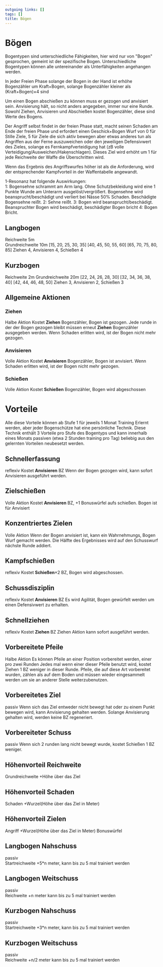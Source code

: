 ```yaml
---
outgoing links: []
tags: []
title: Bögen
---
```

# Bögen
Bogentypen sind unterschiedliche Fähigkeiten, hier wird nur von "Bogen" gesprochen, gemeint ist der spezifische Bogen. Unterschiedliche Bogentypen können alle untereinander als Unterfähigkeiten angehangen werden.

In jeder Freien Phase solange der Bogen in der Hand ist erhöhe Bogenzähler um Kraft+Bogen, solange Bogenzähler kleiner als (Kraft+Bogen)×4 sind

Um einen Bogen abschießen zu können muss er gezogen und anvisiert sein. 
Anvisierung hält, so nicht anders angegeben, immer nur eine Runde.
Sowohl Ziehen, Anvisieren und Abschießen kostet Bogenzähler, diese sind Werte des Bogens.

Der Angriff selbst findet in der freien Phase statt, macht seinen Schaden am Ende der freien Phase und erfordert einen Geschick+Bogen Wurf von 0 für Stille Ziele, 5 für Ziele die sich aktiv bewegen aber etwas anderes tun als Angriffen aus der Ferne auszuweichen oder den jeweiligen Defensivwert des Zieles, solange es Fernkampfverteidigung hat (zB volle Verteidigung/Ausweichen/Hakenschlagen). 
Dieses Ziel wird erhöht um 1 für jede Reichweite der Waffe die Überschritten wird.

Wenn das Ergebnis des Angriffswurfes höher ist als die Anforderung, wird der entsprechender Kampfvorteil in der Waffentabelle angewandt.

1-Resonanz hat folgende Auswirkungen:  
1: Bogensehne schrammt am Arm lang. Ohne Schutzbekleidung wird eine 1 Punkte Wunde am Unterarm ausgelöst/vergrößert. Bogensehne wird beansprucht/beschädigt und verliert bei Nässe 50% Schaden.
Beschädigte Bogensehne reißt.
2: Sehne reißt.
3: Bogen wird beansprucht/beschädigt. Beanspruchter Bogen wird beschädigt, beschädigter Bogen bricht
4: Bogen Bricht.  

## Langbogen
Reichweite 5m  
Grundreichweite 10m
[15, 20, 25, 30, 35]
[40, 45, 50, 55, 60]
[65, 70, 75, 80, 85]
Ziehen 4, Anvisieren 4, Schießen 4

## Kurzbogen
Reichweite 2m
Grundreichweite 20m
[22, 24, 26, 28, 30]
[32, 34, 36, 38, 40] 
[42, 44, 46, 48, 50]
Ziehen 3, Anvisieren 2, Schießen 3

## Allgemeine Aktionen
### Ziehen 
Halbe Aktion 
Kostet **Ziehen** Bogenzähler, Bogen ist gezogen. Jede runde in der der Bogen gezogen bleibt müssen erneut **Ziehen** Bogenzähler ausgegeben werden.
Wenn Schaden erlitten wird, ist der Bogen nicht mehr gezogen.
### Anvisieren
Volle Aktion
Kostet **Anvisieren** Bogenzähler, Bogen ist anvisiert. 
Wenn Schaden erlitten wird, ist der Bogen nicht mehr gezogen.
### Schießen
Volle Aktion
Kostet **Schießen** Bogenzähler, Bogen wird abgeschossen

# Vorteile
Alle diese Vorteile können ab Stufe 1 für jeweils 1 Monat Training Erlernt werden, aber jeder Bogenschütze hat eine persönliche Technik. Diese Technik enthält 3 Vorteile pro Stufe des Bogentyps und 
kann innerhalb eines Monats passiven (etwa 2 Stunden training pro Tag) beliebig aus den gelernten Vorteilen neubesetzt werden.

## Schnellerfassung
reflexiv
Kostet **Anvisieren** BZ
Wenn der Bogen gezogen wird, kann sofort Anvisieren ausgeführt werden.
## Zielschießen
Volle Aktion
Kostet **Anvisieren** BZ, +1 Bonuswürfel aufs schießen. Bogen ist für Anvisiert
## Konzentriertes Zielen
Volle Aktion
Wenn der Bogen anvisiert ist, kann ein Wahrnehmungs, Bogen Wurf gemacht werden. Die Hälfte des Ergebnisses wird auf den Schusswurf nächste Runde addiert.
## Kampfschießen
reflexiv
Kostet **Schießen**&times;2 BZ, Bogen wird abgeschossen.
## Schussdisziplin
reflexiv 
Kostet **Anvisieren**  BZ
Es wird Agilität, Bogen gewürfelt werden um einen Defensivwert zu erhalten.
## Schnellziehen
reflexiv 
Kostet **Ziehen** BZ
Ziehen Aktion kann sofort ausgeführt werden.
## Vorbereitete Pfeile
Halbe Aktion
Es können Pfeile an einer Position vorbereitet werden, einer pro zwei Runden
Jedes mal wenn einer dieser Pfeile benutzt wird, kostet Ziehen 1 BZ weniger in dieser Runde. Pfeile, die auf diese Art vorbereitet wurden, zählen als auf dem Boden und müssen wieder eingesammelt werden um sie an anderer Stelle weiterzubenutzen.
## Vorbereitetes Ziel
passiv
Wenn sich das Ziel entweder nicht bewegt hat oder zu einem Punkt bewegen wird, kann Anvisierung gehalten werden. Solange Anvisierung gehalten wird, werden keine BZ regeneriert.
## Vorbereiteter Schuss
passiv
Wenn sich 2 runden lang nicht bewegt wurde, kostet Schießen 1 BZ weniger.

## Höhenvorteil Reichweite
Grundreichweite +Höhe über das Ziel

## Höhenvorteil Schaden
Schaden +Wurzel(Höhe über das Ziel in Meter)

## Höhenvorteil Zielen
Angriff +Wurzel(Höhe über das Ziel in Meter) Bonuswürfel

## Langbogen Nahschuss
passiv  
Startreichweite +5*n meter, kann bis zu 5 mal trainiert werden

## Langbogen Weitschuss
passiv  
Reichweite +n meter kann bis zu 5 mal trainiert werden


## Kurzbogen Nahschuss
passiv  
Startreichweite +3*n meter, kann bis zu 5 mal trainiert werden

## Kurzbogen Weitschuss
passiv  
Reichweite +n/2 meter kann bis zu 5 mal trainiert werden
